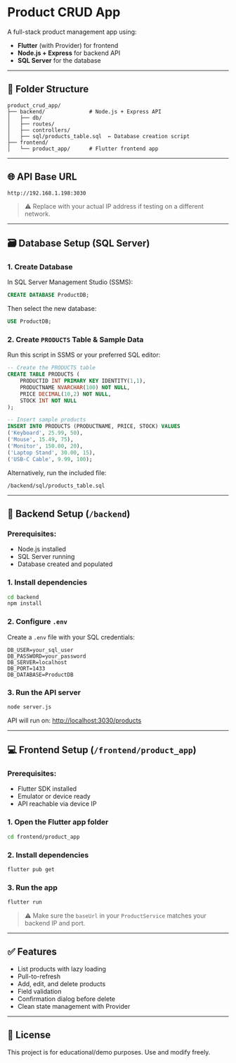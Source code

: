 # Product CRUD App

A full-stack product management app using:
- **Flutter** (with Provider) for frontend
- **Node.js + Express** for backend API
- **SQL Server** for the database

---

## 📁 Folder Structure

```
product_crud_app/
├── backend/              # Node.js + Express API
│   ├── db/
│   ├── routes/
│   ├── controllers/
│   ├── sql/products_table.sql  ← Database creation script
├── frontend/
│   └── product_app/      # Flutter frontend app
```

---

## 🌐 API Base URL

```
http://192.168.1.198:3030
```

> ⚠️ Replace with your actual IP address if testing on a different network.

---

## 🗃️ Database Setup (SQL Server)

### 1. Create Database

In SQL Server Management Studio (SSMS):

```sql
CREATE DATABASE ProductDB;
```

Then select the new database:

```sql
USE ProductDB;
```

### 2. Create `PRODUCTS` Table & Sample Data

Run this script in SSMS or your preferred SQL editor:

```sql
-- Create the PRODUCTS table
CREATE TABLE PRODUCTS (
    PRODUCTID INT PRIMARY KEY IDENTITY(1,1),
    PRODUCTNAME NVARCHAR(100) NOT NULL,
    PRICE DECIMAL(10,2) NOT NULL,
    STOCK INT NOT NULL
);

-- Insert sample products
INSERT INTO PRODUCTS (PRODUCTNAME, PRICE, STOCK) VALUES
('Keyboard', 25.99, 50),
('Mouse', 15.49, 75),
('Monitor', 150.00, 20),
('Laptop Stand', 30.00, 15),
('USB-C Cable', 9.99, 100);
```

Alternatively, run the included file:
```
/backend/sql/products_table.sql
```

---

## 🚀 Backend Setup (`/backend`)

### Prerequisites:
- Node.js installed
- SQL Server running
- Database created and populated

### 1. Install dependencies

```bash
cd backend
npm install
```

### 2. Configure `.env`

Create a `.env` file with your SQL credentials:

```env
DB_USER=your_sql_user
DB_PASSWORD=your_password
DB_SERVER=localhost
DB_PORT=1433
DB_DATABASE=ProductDB
```

### 3. Run the API server

```bash
node server.js
```

API will run on: [http://localhost:3030/products](http://localhost:3030/products)

---

## 💻 Frontend Setup (`/frontend/product_app`)

### Prerequisites:
- Flutter SDK installed
- Emulator or device ready
- API reachable via device IP

### 1. Open the Flutter app folder

```bash
cd frontend/product_app
```

### 2. Install dependencies

```bash
flutter pub get
```

### 3. Run the app

```bash
flutter run
```

> ⚠️ Make sure the `baseUrl` in your `ProductService` matches your backend IP and port.

---

## ✅ Features

- List products with lazy loading
- Pull-to-refresh
- Add, edit, and delete products
- Field validation
- Confirmation dialog before delete
- Clean state management with Provider

---

## 📄 License

This project is for educational/demo purposes. Use and modify freely.

